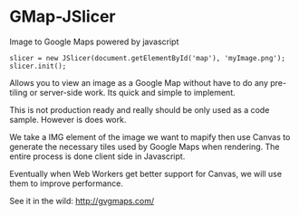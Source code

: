 GMap-JSlicer
============

Image to Google Maps powered by javascript

```
slicer = new JSlicer(document.getElementById('map'), 'myImage.png');
slicer.init();
```

Allows you to view an image as a Google Map without have to do any pre-tiling or server-side work.  Its quick and simple to implement.

This is not production ready and really should be only used as a code sample.  However is does work.

We take a IMG element of the image we want to mapify then use Canvas to generate the necessary tiles used by Google Maps when rendering.  The entire process is done client side in Javascript.

Eventually when Web Workers get better support for Canvas, we will use them to improve performance.

See it in the wild: http://gvgmaps.com/
